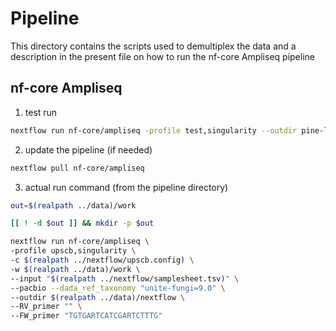 # Pipeline

This directory contains the scripts used to demultiplex the data and a description in the present file on how to run the nf-core Ampliseq pipeline

## nf-core Ampliseq

1. test run
```bash
nextflow run nf-core/ampliseq -profile test,singularity --outdir pine-leaf-fungi
```

2. update the pipeline (if needed)
```bash
nextflow pull nf-core/ampliseq
```

3. actual run command (from the pipeline directory)
```bash
out=$(realpath ../data)/work

[[ ! -d $out ]] && mkdir -p $out

nextflow run nf-core/ampliseq \
-profile upscb,singularity \
-c $(realpath ../nextflow/upscb.config) \
-w $(realpath ../data)/work \
--input "$(realpath ../nextflow/samplesheet.tsv)" \
--pacbio --dada_ref_taxonomy "unite-fungi=9.0" \
--outdir $(realpath ../data)/nextflow \
--RV_primer "" \
--FW_primer "TGTGARTCATCGARTCTTTG"
```
